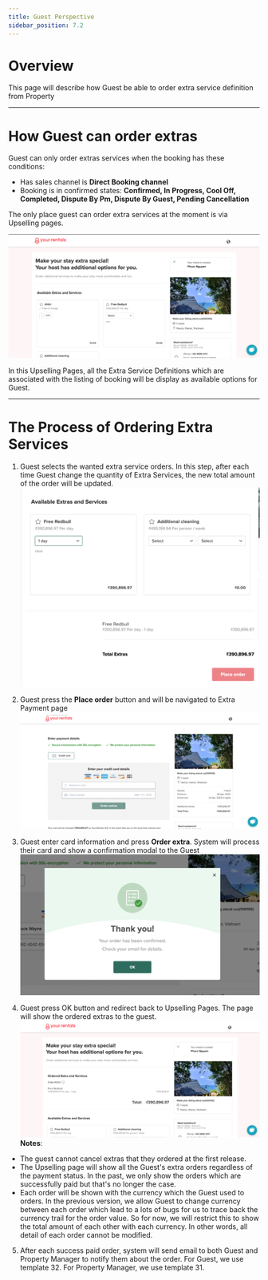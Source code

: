 ```yaml
---
title: Guest Perspective
sidebar_position: 7.2
---
```


# Overview

This page will describe how Guest be able to order extra service definition from Property

---

# How Guest can order extras

Guest can only order extras services when the booking has these conditions:

- Has sales channel is **Direct Booking channel**
- Booking is in confirmed states: **Confirmed, In Progress, Cool Off, Completed, Dispute By Pm, Dispute By Guest, Pending Cancellation**

The only place guest can order extra services at the moment is via Upselling pages.

![upselling-pages](../assets/guest-perspective/sample-upselling-page.png)

In this Upselling Pages, all the Extra Service Definitions which are associated with the listing of booking will be display as available options for Guest.

---

# The Process of Ordering Extra Services

1. Guest selects the wanted extra service orders. In this step, after each time Guest change the quantity of Extra Services, the new total amount of the order will be updated.
   ![guest-ordering-extras](../assets/guest-perspective/guest-ordering-extras.png)

2. Guest press the **Place order** button and will be navigated to Extra Payment page
   ![guest-ordering-extras](../assets/guest-perspective/sample-guest-extra-payment-page.png)

3. Guest enter card information and press **Order extra**. System will process their card and show a confirmation modal to the Guest
   ![confirmation-modal](../assets/guest-perspective/confirmation-modal.png)

4. Guest press OK button and redirect back to Upselling Pages. The page will show the ordered extras to the guest.
   ![ordered-extras](../assets/guest-perspective/ordered-extras.png)
   **Notes**:

- The guest cannot cancel extras that they ordered at the first release.
- The Upselling page will show all the Guest's extra orders regardless of the payment status. In the past, we only show the orders which are successfully paid but that's no longer the case.
- Each order will be shown with the currency which the Guest used to orders. In the previous version, we allow Guest to change currency between each order which lead to a lots of bugs for us to trace back the currency trail for the order value. So for now, we will restrict this to show the total amount of each other with each currency. In other words, all detail of each order cannot be modified.

5. After each success paid order, system will send email to both Guest and Property Manager to notify them about the order. For Guest, we use template 32. For Property Manager, we use template 31.
